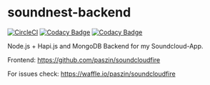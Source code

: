 # soundnest-backend


[![CircleCI](
https://circleci.com/gh/paszin/soundnest-backend.svg?style=shield&circle-token=fe54405da086168f6e24d784ee0e5252c5bfb61a
)](
https://circleci.com/gh/paszin/soundnest-backend)
[![Codacy Badge](https://api.codacy.com/project/badge/coverage/cbbf1e8432014ea6b19ecfa7caafb338)](https://www.codacy.com/app/pascalslogin/soundnest-backend)
[![Codacy Badge](https://api.codacy.com/project/badge/grade/cbbf1e8432014ea6b19ecfa7caafb338)](https://www.codacy.com/app/pascalslogin/soundnest-backend)



Node.js + Hapi.js and MongoDB Backend for my Soundcloud-App.

Frontend: https://github.com/paszin/soundcloudfire

For issues check: https://waffle.io/paszin/soundcloudfire

